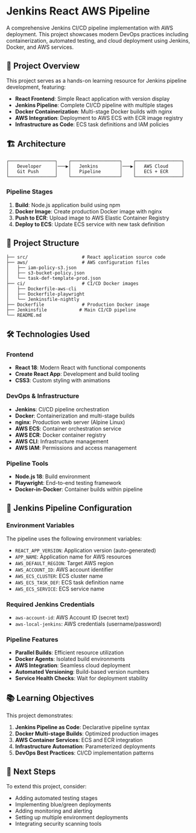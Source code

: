 # Jenkins React AWS Pipeline

A comprehensive Jenkins CI/CD pipeline implementation with AWS deployment. This project showcases modern DevOps practices including containerization, automated testing, and cloud deployment using Jenkins, Docker, and AWS services.

## 🚀 Project Overview

This project serves as a hands-on learning resource for Jenkins pipeline development, featuring:

- **React Frontend**: Simple React application with version display
- **Jenkins Pipeline**: Complete CI/CD pipeline with multiple stages
- **Docker Containerization**: Multi-stage Docker builds with nginx
- **AWS Integration**: Deployment to AWS ECS with ECR image registry
- **Infrastructure as Code**: ECS task definitions and IAM policies

## 🏗️ Architecture

```
┌─────────────────┐    ┌──────────────────┐    ┌─────────────────┐
│   Developer     │───▶│   Jenkins        │───▶│   AWS Cloud     │
│   Git Push      │    │   Pipeline       │    │   ECS + ECR     │
└─────────────────┘    └──────────────────┘    └─────────────────┘
```

### Pipeline Stages

1. **Build**: Node.js application build using npm
2. **Docker Image**: Create production Docker image with nginx
3. **Push to ECR**: Upload image to AWS Elastic Container Registry
4. **Deploy to ECS**: Update ECS service with new task definition

## 📁 Project Structure

```
├── src/                    # React application source code
├── aws/                    # AWS configuration files
│   ├── iam-policy-s3.json
│   ├── s3-bucket-policy.json
│   └── task-def-template-prod.json
├── ci/                     # CI/CD Docker images
│   ├── Dockerfile-aws-cli
│   ├── Dockerfile-playwright
│   └── Jenkinsfile-nightly
├── Dockerfile              # Production Docker image
├── Jenkinsfile            # Main CI/CD pipeline
└── README.md
```

## 🛠️ Technologies Used

### Frontend
- **React 18**: Modern React with functional components
- **Create React App**: Development and build tooling
- **CSS3**: Custom styling with animations

### DevOps & Infrastructure
- **Jenkins**: CI/CD pipeline orchestration
- **Docker**: Containerization and multi-stage builds
- **nginx**: Production web server (Alpine Linux)
- **AWS ECS**: Container orchestration service
- **AWS ECR**: Docker container registry
- **AWS CLI**: Infrastructure management
- **AWS IAM**: Permissions and access management

### Pipeline Tools
- **Node.js 18**: Build environment
- **Playwright**: End-to-end testing framework
- **Docker-in-Docker**: Container builds within pipeline

## 🔧 Jenkins Pipeline Configuration

### Environment Variables

The pipeline uses the following environment variables:

- `REACT_APP_VERSION`: Application version (auto-generated)
- `APP_NAME`: Application name for AWS resources
- `AWS_DEFAULT_REGION`: Target AWS region
- `AWS_ACCOUNT_ID`: AWS account identifier
- `AWS_ECS_CLUSTER`: ECS cluster name
- `AWS_ECS_TASK_DEF`: ECS task definition name
- `AWS_ECS_SERVICE`: ECS service name

### Required Jenkins Credentials

- `aws-account-id`: AWS Account ID (secret text)
- `aws-local-jenkins`: AWS credentials (username/password)

### Pipeline Features

- **Parallel Builds**: Efficient resource utilization
- **Docker Agents**: Isolated build environments
- **AWS Integration**: Seamless cloud deployment
- **Automated Versioning**: Build-based version numbers
- **Service Health Checks**: Wait for deployment stability

## 📚 Learning Objectives

This project demonstrates:

1. **Jenkins Pipeline as Code**: Declarative pipeline syntax
2. **Docker Multi-stage Builds**: Optimized production images
3. **AWS Container Services**: ECS and ECR integration
4. **Infrastructure Automation**: Parameterized deployments
5. **DevOps Best Practices**: CI/CD implementation patterns

## 🎯 Next Steps

To extend this project, consider:

- Adding automated testing stages
- Implementing blue/green deployments
- Adding monitoring and alerting
- Setting up multiple environment deployments
- Integrating security scanning tools